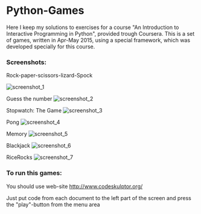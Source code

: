 # Python-Games
Here I keep my solutions to exercises for a course "An Introduction to Interactive Programming in Python", provided trough Coursera. This is a set of games, written in Apr-May 2015, using a special framework, which was developed specially for this course.

### Screenshots:
Rock-paper-scissors-lizard-Spock

![screenshot_1](https://cloud.githubusercontent.com/assets/26466644/24830348/ce477c48-1c84-11e7-89a8-35a49c0d5d45.png)

Guess the number
![screenshot_2](https://cloud.githubusercontent.com/assets/26466644/24830350/d07c73d8-1c84-11e7-8bbe-51a9afaa32f3.png)

Stopwatch: The Game
![screenshot_3](https://cloud.githubusercontent.com/assets/26466644/24830351/d25f920c-1c84-11e7-92b1-331a4b7e87b5.png)

Pong
![screenshot_4](https://cloud.githubusercontent.com/assets/26466644/24830352/d3e99e2e-1c84-11e7-8c3e-60cc4c8b359a.png)

Memory
![screenshot_5](https://cloud.githubusercontent.com/assets/26466644/24830353/d5ac2f06-1c84-11e7-8132-482e26068fe4.png)

Blackjack
![screenshot_6](https://cloud.githubusercontent.com/assets/26466644/24830354/d724f21e-1c84-11e7-87e0-a636b6eb8594.png)

RiceRocks
![screenshot_7](https://cloud.githubusercontent.com/assets/26466644/24830355/d92175ba-1c84-11e7-89ad-b4fa649e35fe.png)

### To run this games:
You should use web-site http://www.codeskulptor.org/

Just put code from each document to the left part of the screen 
and press the "play"-button from the menu area

